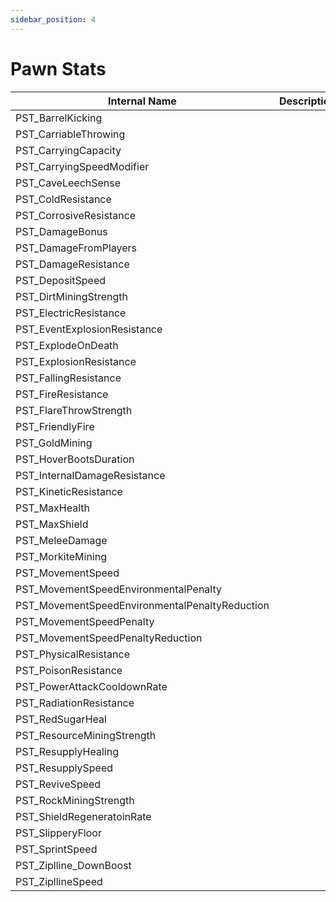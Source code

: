 ```yaml
---
sidebar_position: 4
---
```


# Pawn Stats

| Internal Name                                  | Description |
| ---------------------------------------------- | ----------- |
| PST_BarrelKicking                              |
| PST_CarriableThrowing                          |
| PST_CarryingCapacity                           |
| PST_CarryingSpeedModifier                      |
| PST_CaveLeechSense                             |
| PST_ColdResistance                             |
| PST_CorrosiveResistance                        |
| PST_DamageBonus                                |
| PST_DamageFromPlayers                          |
| PST_DamageResistance                           |
| PST_DepositSpeed                               |
| PST_DirtMiningStrength                         |
| PST_ElectricResistance                         |
| PST_EventExplosionResistance                   |
| PST_ExplodeOnDeath                             |
| PST_ExplosionResistance                        |
| PST_FallingResistance                          |
| PST_FireResistance                             |
| PST_FlareThrowStrength                         |
| PST_FriendlyFire                               |
| PST_GoldMining                                 |
| PST_HoverBootsDuration                         |
| PST_InternalDamageResistance                   |
| PST_KineticResistance                          |
| PST_MaxHealth                                  |
| PST_MaxShield                                  |
| PST_MeleeDamage                                |
| PST_MorkiteMining                              |
| PST_MovementSpeed                              |
| PST_MovementSpeedEnvironmentalPenalty          |
| PST_MovementSpeedEnvironmentalPenaltyReduction |
| PST_MovementSpeedPenalty                       |
| PST_MovementSpeedPenaltyReduction              |
| PST_PhysicalResistance                         |
| PST_PoisonResistance                           |
| PST_PowerAttackCooldownRate                    |
| PST_RadiationResistance                        |
| PST_RedSugarHeal                               |
| PST_ResourceMiningStrength                     |
| PST_ResupplyHealing                            |
| PST_ResupplySpeed                              |
| PST_ReviveSpeed                                |
| PST_RockMiningStrength                         |
| PST_ShieldRegeneratoinRate                     |
| PST_SlipperyFloor                              |
| PST_SprintSpeed                                |
| PST_Ziplline_DownBoost                         |
| PST_ZipllineSpeed                              |
